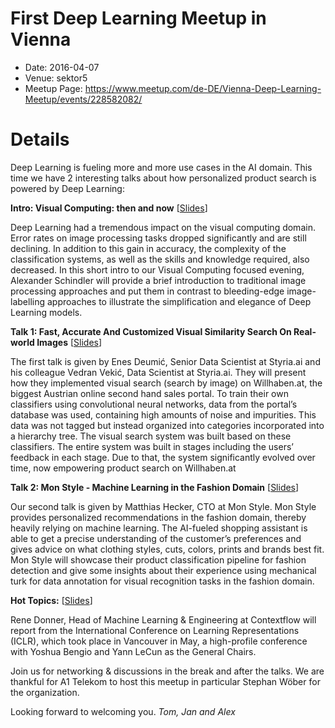 # First Deep Learning Meetup in Vienna

* Date: 2016-04-07
* Venue: sektor5
* Meetup Page: https://www.meetup.com/de-DE/Vienna-Deep-Learning-Meetup/events/228582082/


# Details

Deep Learning is fueling more and more use cases in the AI domain. This time we have 2 interesting talks about how personalized product search is powered by Deep Learning:

**Intro: Visual Computing: then and now** [[Slides](slides/2_Computer_Vision_then_and_now.pdf)]

Deep Learning had a tremendous impact on the visual computing domain. Error rates on image processing tasks dropped significantly and are still declining. In addition to this gain in accuracy, the complexity of the classification systems, as well as the skills and knowledge required, also decreased. In this short intro to our Visual Computing focused evening, Alexander Schindler will provide a brief introduction to traditional image processing approaches and put them in contrast to bleeding-edge image-labelling approaches to illustrate the simplification and elegance of Deep Learning models.

**Talk 1:
Fast, Accurate And Customized Visual Similarity Search On Real-world Images** [[Slides](slides/3_Styria.pdf)]

The first talk is given by Enes Deumić, Senior Data Scientist at Styria.ai and his colleague Vedran Vekić, Data Scientist at Styria.ai. They will present how they implemented visual search (search by image) on Willhaben.at, the biggest Austrian online second hand sales portal. To train their own classifiers using convolutional neural networks, data from the portal’s database was used, containing high amounts of noise and impurities. This data was not tagged but instead organized into categories incorporated into a hierarchy tree. The visual search system was built based on these classifiers. The entire system was built in stages including the users’ feedback in each stage. Due to that, the system significantly evolved over time, now empowering product search on Willhaben.at

**Talk 2:
Mon Style - Machine Learning in the Fashion Domain** [[Slides](slides/4_Mon_Style_and_TUWien.pdf)]

Our second talk is given by Matthias Hecker, CTO at Mon Style. Mon Style provides personalized recommendations in the fashion domain, thereby heavily relying on machine learning. The AI-fueled shopping assistant is able to get a precise understanding of the customer’s preferences and gives advice on what clothing styles, cuts, colors, prints and brands best fit. Mon Style will showcase their product classification pipeline for fashion detection and give some insights about their experience using mechanical turk for data annotation for visual recognition tasks in the fashion domain.

**Hot Topics:** [[Slides](slides/1_intro_and_hot_topcis.pdf)]

Rene Donner, Head of Machine Learning & Engineering at Contextflow will report from the International Conference on Learning Representations (ICLR), which took place in Vancouver in May, a high-profile conference with Yoshua Bengio and Yann LeCun as the General Chairs.

Join us for networking & discussions in the break and after the talks.
We are thankful for A1 Telekom to host this meetup in particular Stephan Wöber for the organization.

Looking forward to welcoming you.
*Tom, Jan and Alex*

